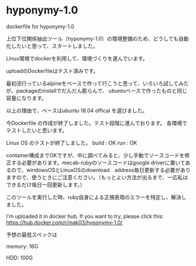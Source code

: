 # hyponymy-1.0
dockerfile for hyponymy-1.0


上位下位関係抽出ツール（hyponymy-1.0）の環境整備のため、どうしても自動化したいと思って、スタートしました。

Linux環境でdockerを利用して、環境づくりを進んでいます。

uploadのDockerfileはテスト済みです。


最初流行っているalpineをベースで作って行こうと思って、いろいろ試してみたが、packageのinstallでだんだん膨らんで、
ubuntuベースで作ったものと同じ容量になります。

以上の理由で、ベースはubuntu 18.04 offical を選びました。

今Dockerfile の作成が終了しました。テスト段階に進んでおります。
各環境でテストしたいと思います。

Linux OS のテストが終了しました。
build : OK
  run : OK

container構成までOKですが、中に調べてみると、少し手動でソースコードを修正する必要があります。mecab-rubyのソースコードはgoogle driverに置いてあるので、windowsOSとLinuxOSのdownload　address毎日更新する必要がありますので、使うときにご注意ください。（もっとよい方法が出るまで、一応私はできるだけ毎日一回更新します。）

このツールを実行した時、ruby自身による正規表現のエラーを特定し、解決しました。

I'm uploaded it in docker hub. If you want to try, please click this:
https://hub.docker.com/r/mak03/hyponymy-1.0/


予想の最低スペックは

memory: 16G

HDD: 100G
